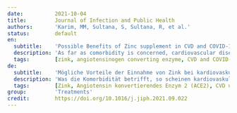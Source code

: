 ```yaml
---
date:          2021-10-04
title:         Journal of Infection and Public Health
authors:       'Karim, MM, Sultana, S, Sultana, R, et al.'
status:        default
en:
  subtitle:    'Possible Benefits of Zinc supplement in CVD and COVID-19 Comorbidity'
  description: 'As far as comorbidity is concerned, cardiovascular diseases (CVD) appear to be accounted for the highest prevalence, severity, and fatality among COVID 19 patients. A wide array of causal links connecting CVD and COVID-19 baffle the overall prognosis as well as the efficacy of the given therapeutic interventions. At the centre of this puzzle lies ACE2 that works as a receptor for the SARS-CoV-2, and functional expression of which is also needed to minimize vasoconstriction otherwise would lead to high blood pressure. Furthermore, SARS-CoV-2 infection seems to reduce the functional expression of ACE2. Given these circumstances, it might be advisable to consider a treatment plan for COVID-19 patients with CVD in an approach that would neither aggravate the vasodeleterious arm of the renin-angiotensinogen-aldosterone system (RAAS) nor compromise the vasoprotective arm of RAAS but is effective to minimize or if possible, inhibit the viral replication. Given the immune modulatory role of Zn in both CVD and COVID-19 pathogenesis, zinc supplement to the selective treatment plan for CVD and COVID-19 comorbid conditions, to be decided by the clinicians depending on the cardiovascular conditions of the patients, might greatly improve the therapeutic outcome. Notably, ACE2 is a zinc metalloenzyme and zinc is also known to inhibit viral replication.'
  tags:        [zink, angiotensinogen converting enzyme, CVD and COVID-19 Comorbidity, High blood pressure, Vasoconstriction, SARS-CoV-2]
de:
  subtitle:    'Mögliche Vorteile der Einnahme von Zink bei kardiovaskulären Erkrankungen und COVID-19-Komorbidität'
  description: 'Was die Komorbidität betrifft, so scheinen kardiovaskuläre Erkrankungen (CVD) für die höchste Prävalenz, den höchsten Schweregrad und die höchste Sterblichkeit bei COVID-19-Patienten verantwortlich zu sein. Eine Vielzahl von Kausalzusammenhängen zwischen CVD und COVID-19 gibt Rätsel auf, sowohl was die Gesamtprognose als auch die Wirksamkeit der jeweiligen therapeutischen Maßnahmen betrifft. Im Mittelpunkt dieses Rätsels steht ACE2, das als Rezeptor für SARS-CoV-2 fungiert und dessen funktionelle Expression auch erforderlich ist, um die Gefäßverengung zu minimieren, die andernfalls zu hohem Blutdruck führen würde. Außerdem scheint die SARS-CoV-2-Infektion die funktionelle Expression von ACE2 zu verringern. In Anbetracht dieser Umstände könnte es ratsam sein, einen Behandlungsplan für COVID-19-Patienten mit CVD in Erwägung zu ziehen, der weder den vasodeleteren Arm des Renin-Angiotensinogen-Aldosteron-Systems (RAAS) negativ beeinflusst, noch den vasoprotektiven Arm des RAAS beeinträchtigt, sondern die virale Replikation wirksam minimiert oder, sofern möglich, hemmt. In Anbetracht der immunmodulierenden Rolle von Zn bei der Pathogenese von CVD und COVID-19 könnte eine Zinkergänzung des selektiven Behandlungsplans für CVD und COVID-19-Komorbiditäten, die von den Klinikern in Abhängigkeit von den kardiovaskulären Bedingungen der Patienten zu entscheiden ist, das therapeutische Ergebnis erheblich verbessern. ACE2 ist ein Zink-Metalloenzym, und es ist bekannt, dass Zink auch die Virusreplikation hemmt.' 
  tags:        [Zink, Angiotensin konvertierendes Enzym 2 (ACE2), CVD und COVID-19 Komorbidität, Bluthochdruck, Vasokonstriktion, SARS-CoV-2]
group:         'Treatments'
credit:        https://doi.org/10.1016/j.jiph.2021.09.022
---
```

